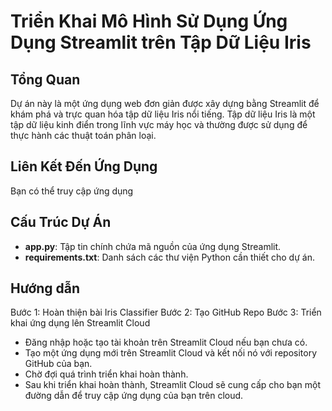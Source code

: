 # Triển Khai Mô Hình Sử Dụng Ứng Dụng Streamlit trên Tập Dữ Liệu Iris

## Tổng Quan

Dự án này là một ứng dụng web đơn giản được xây dựng bằng Streamlit để khám phá và trực quan hóa tập dữ liệu Iris nổi tiếng. Tập dữ liệu Iris là một tập dữ liệu kinh điển trong lĩnh vực máy học và thường được sử dụng để thực hành các thuật toán phân loại.

## Liên Kết Đến Ứng Dụng

Bạn có thể truy cập ứng dụng 

## Cấu Trúc Dự Án

- **app.py**: Tập tin chính chứa mã nguồn của ứng dụng Streamlit.
- **requirements.txt**: Danh sách các thư viện Python cần thiết cho dự án.

## Hướng dẫn

Bước 1: Hoàn thiện bài Iris Classifier
Bước 2: Tạo GitHub Repo
Bước 3: Triển khai ứng dụng lên Streamlit Cloud

- Đăng nhập hoặc tạo tài khoản trên Streamlit Cloud nếu bạn chưa có.
- Tạo một ứng dụng mới trên Streamlit Cloud và kết nối nó với repository GitHub của bạn.
- Chờ đợi quá trình triển khai hoàn thành.
- Sau khi triển khai hoàn thành, Streamlit Cloud sẽ cung cấp cho bạn một đường dẫn để truy cập ứng dụng của bạn trên cloud.

